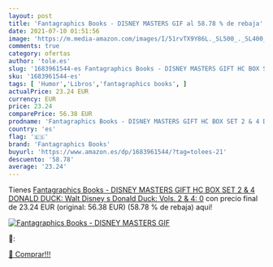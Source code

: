 ```yaml
---
layout: post
title: 'Fantagraphics Books - DISNEY MASTERS GIF al 58.78 % de rebaja'
date: 2021-07-10 01:51:56
image: 'https://m.media-amazon.com/images/I/51rvTX9Y86L._SL500_._SL400_.jpg'
comments: true
category: ofertas
author: 'tole.es'
slug: '1683961544-es Fantagraphics Books - DISNEY MASTERS GIFT HC BOX SET 2 & 4...'
sku: '1683961544-es'
tags: [ 'Humor','Libros','fantagraphics books', ]
actualPrice: 23.24 EUR
currency: EUR
price: 23.24
comparePrice: 56.38 EUR
prodname: 'Fantagraphics Books - DISNEY MASTERS GIFT HC BOX SET 2 & 4 DONALD DUCK: Walt Disney s Donald Duck: Vols. 2 & 4: 0'
country: 'es'
flag: '🇪🇸'
brand: 'Fantagraphics Books'
buyurl: 'https://www.amazon.es/dp/1683961544/?tag=tolees-21'
descuento: '58.78'
average: '23.24'
---
```


Tienes [Fantagraphics Books - DISNEY MASTERS GIFT HC BOX SET 2 & 4 DONALD DUCK: Walt Disney s Donald Duck: Vols. 2 & 4: 0](https://www.amazon.es/dp/1683961544/?tag=tolees-21) con precio final de  23.24 EUR (original: 56.38 EUR) (58.78 %  de rebaja) aqui!

[![Fantagraphics Books - DISNEY MASTERS GIF](https://m.media-amazon.com/images/I/51rvTX9Y86L._SL500_._SL400_.jpg)](https://www.amazon.es/dp/1683961544/?tag=tolees-21)

🔎:


[🛒 Comprar!!!](https://www.amazon.es/dp/1683961544/?tag=tolees-21)
